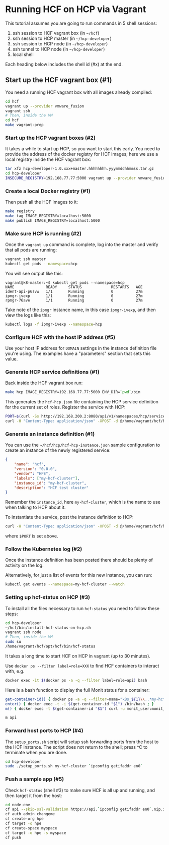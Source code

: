 # Running HCF on HCP via Vagrant #

This tutorial assumes you are going to run commands in 5 shell sessions:

1. ssh session to HCF vagrant box (in `~/hcf`)
2. ssh session to HCP master (in `~/hcp-developer`)
3. ssh session to HCP node (in `~/hcp-developer`)
4. ssh tunnel to HCP node (in `~/hcp-developer`)
5. local shell

Each heading below includes the shell id (#x) at the end.

## Start up the HCF vagrant box (#1) ##

You need a running HCF vagrant box with all images already compiled:

```bash
cd hcf
vagrant up --provider vmware_fusion
vagrant ssh
# Then, inside the VM
cd hcf
make vagrant-prep
```

### Start up the HCP vagrant boxes (#2) ###

It takes a while to start up HCP, so you want to start this early.  You need to
provide the address of the docker registry for HCF images; here we use a local
registry inside the HCF vagrant box:

```bash
tar xfz hcp-developer-1.0.xxx+master.hhhhhhhh.yyymmddhhmmss.tar.gz
cd hcp-developer
INSECURE_REGISTRY=192.168.77.77:5000 vagrant up --provider vmware_fusion
```

### Create a local Docker registry (#1) ###

Then push all the HCF images to it:

```bash
make registry
make tag IMAGE_REGISTRY=localhost:5000
make publish IMAGE_REGISTRY=localhost:5000
```

### Make sure HCP is running (#2) ###

Once the `vagrant up` command is complete, log into the master and verify that
all pods are running:

```bash
vagrant ssh master
kubectl get pods --namespace=hcp
```

You will see output like this:

```
vagrant@k8-master:~$ kubectl get pods --namespace=hcp
NAME              READY     STATUS             RESTARTS   AGE
ident-api-p6svw   1/1       Running            0          27m
ipmgr-ivexp       1/1       Running            0          27m
rpmgr-76ave       1/1       Running            0          27m
```

Take note of the `ipmgr` instance name, in this case `ipmgr-ivexp`, and then
view the logs like this:

```bash
kubectl logs -f ipmgr-ivexp --namespace=hcp
```

### Configure HCF with the host IP address (#5) ###

Use your host IP address for `DOMAIN` settings in the instance
definition file you're using. The examples have a "parameters" section
that sets this value.

### Generate HCP service definitions (#1) ###

Back inside the HCF vagrant box run:

```bash
make hcp IMAGE_REGISTRY=192.168.77.77:5000 ENV_DIR=`pwd`/bin
```

This generates the `hcf-hcp.json` file containing the HCP service definition for
the current set of roles. Register the service with HCP:

```bash
PORT=$(curl -Ss http://192.168.200.2:8080/api/v1/namespaces/hcp/services/ipmgr | jq --raw-output '.spec.ports[0].nodePort')
curl -H "Content-Type: application/json" -XPOST -d @/home/vagrant/hcf/hcf-hcp.json http://192.168.200.3:$PORT/v1/services
```

### Generate an instance definition (#1) ###

You can use the `~/hcf/hcp/hcf-hcp-instance.json` sample configuration to create
an instance of the newly registered service:

```json
{
    "name": "hcf",
    "version": "0.0.0",
    "vendor": "HPE",
    "labels": ["my-hcf-cluster"],
    "instance_id": "my-hcf-cluster",
    "description": "HCF test cluster"
}
```

Remember the `instance_id`, here `my-hcf-cluster`, which is the name to use when
talking to HCP about it.

To instantiate the service, post the instance definition to HCP:

```bash
curl -H "Content-Type: application/json" -XPOST -d @/home/vagrant/hcf/hcp/hcf-hcp-instance.json http://192.168.200.3:$PORT/v1/instances
```

where `$PORT` is set above.

### Follow the Kubernetes log (#2) ###

Once the instance definition has been posted there should be plenty of activity
on the log.

Alternatively, for just a list of events for this new instance, you can run:

```bash
kubectl get events --namespace=my-hcf-cluster --watch
```

### Setting up hcf-status on HCP (#3) ###

To install all the files necessary to run `hcf-status` you need to follow these steps:

```bash
cd hcp-developer
~/hcf/bin/install-hcf-status-on-hcp.sh
vagrant ssh node
# Then, inside the VM
sudo su
/home/vagrant/hcf/opt/hcf/bin/hcf-status
```

It takes a long time to start HCF on HCP in vagrant (up to 30 minutes).

Use `docker ps --filter label=role=XXX` to find HCF containers to interact with, e.g.

```bash
docker exec -it $(docker ps -a -q --filter label=role=api) bash
```

Here is a bash function to display the full Monit status for a container:

```bash
get-container-id() { docker ps -a -q --filter=name="k8s_${1}\\..*my-hcf-cluster" ; }
enter() { docker exec -t -i $(get-container-id "$1") /bin/bash ; }
m() { docker exec -t $(get-container-id "$1") curl -u monit_user:monit_password http://localhost:2822/_status ; }

m api
```

### Forward host ports to HCP (#4) ###

The `setup_ports.sh` script will setup ssh forwarding ports from the host to the
HCF instance. The script does not return to the shell; press ^C to terminate
when you are done.

```bash
cd hcp-developer
sudo ./setup_ports.sh my-hcf-cluster `ipconfig getifaddr en0`
```

### Push a sample app (#5) ###

Check `hcf-status` (shell #3) to make sure HCF is all up and running, and then
target it from the host:

```bash
cd node-env
cf api --skip-ssl-validation https://api.`ipconfig getifaddr en0`.nip.io
cf auth admin changeme
cf create-org hpe
cf target -o hpe
cf create-space myspace
cf target -o hpe -s myspace
cf push
```
